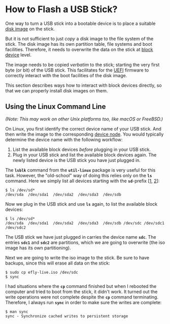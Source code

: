 # How to Flash a USB Stick?

One way to turn a USB stick into a bootable device is to place a suitable [disk image](https://en.wikipedia.org/wiki/Disk_image) on the stick.

But it is not sufficient to just *copy* a disk image to the file system of the stick. The disk image has its own partition table, file systems and boot facilities. Therefore, it needs to overwrite the data on the stick at [block device](https://unix.stackexchange.com/questions/259193/what-is-a-block-device) level.

The image needs to be copied *verbatim* to the stick; starting the very first byte (or bit) of the USB stick. This facilitates for the [UEFI](https://en.wikipedia.org/wiki/Unified_Extensible_Firmware_Interface) firmware to correctly interact with the boot facilities of the disk image.

This section describes ways how to interact with block devices directly, so that we can properly install disk images on them.

## Using the Linux Command Line
*(Note: This may work on other Unix platforms too, like macOS or FreeBSD.)*

On Linux, you first identify the correct device name of your USB stick.
And then write the image to the corresponding [device node](https://en.wikipedia.org/wiki/Device_file).
You would typically determine the device name with the following workflow:

1) List the available block devices *before* plugging in your USB stick.
2) Plug in your USB stick and list the available block devices again. The newly listed device is the USB stick you have just plugged in.

The **`lsblk`** command from the **`util-linux`** package is very useful for this task.
However, the "old-school" way of doing this relies only on the **`ls`** command.
Here we simply list all devices starting with the **`sd`**-prefix
[[1](https://superuser.com/questions/558156/what-does-dev-sda-in-linux-mean), [2](https://man7.org/linux/man-pages/man4/sd.4.html)]:

```
$ ls /dev/sd*
/dev/sda  /dev/sda1  /dev/sda2  /dev/sda3  /dev/sdb
```

Now we plug in the USB stick and use **`ls`** again, to list the available block devices:

```
$ ls /dev/sd*
/dev/sda  /dev/sda1  /dev/sda2  /dev/sda3  /dev/sdb /dev/sdc /dev/sdc1 /dev/sdc2
```

The USB stick we have just plugged in carries the device name **`sdc`**. The entries **`sdc1`** and **`sdc2`** are partitions, which we are going to overwrite (the iso image has its own partitioning).

Next we are going to write the iso image to the stick. Be sure to have backups, since this will erase all data on the stick:

```
$ sudo cp efly-live.iso /dev/sdc
$ sync
```

I had situations where the **`cp`** command finished but when I rebooted the computer and tried to boot from the stick, it didn't work.
It turned out the write operations were not complete despite the **`cp`** command terminating.
Therefore, I always run **`sync`** in order to make sure the writes are complete:

```
$ man sync
sync - Synchronize cached writes to persistent storage
```
